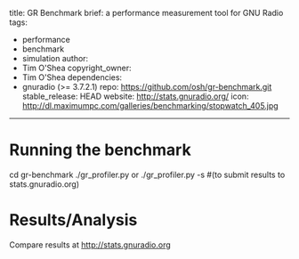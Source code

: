 title: GR Benchmark
brief: a performance measurement tool for GNU Radio
tags:
  - performance
  - benchmark
  - simulation
author:
  - Tim O'Shea
copyright_owner:
  - Tim O'Shea
dependencies:
  - gnuradio (>= 3.7.2.1)
repo: https://github.com/osh/gr-benchmark.git
stable_release: HEAD
website: http://stats.gnuradio.org/
icon: http://dl.maximumpc.com/galleries/benchmarking/stopwatch_405.jpg
---

# Running the benchmark

cd gr-benchmark
./gr_profiler.py
or
./gr_profiler.py -s  #(to submit results to stats.gnuradio.org)

# Results/Analysis

Compare results at
http://stats.gnuradio.org
